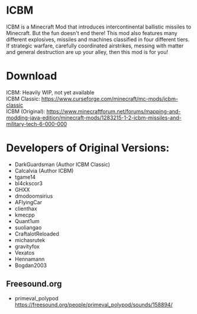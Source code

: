 # ICBM
ICBM is a Minecraft Mod that introduces intercontinental ballistic missiles to Minecraft. But the fun doesn't end there! This mod also features many different explosives, missiles and machines classified in four different tiers. If strategic warfare, carefully coordinated airstrikes, messing with matter and general destruction are up your alley, then this mod is for you!

# Download
ICBM: Heavily WIP, not yet available  
ICBM Classic: https://www.curseforge.com/minecraft/mc-mods/icbm-classic  
ICBM (Original): https://www.minecraftforum.net/forums/mapping-and-modding-java-edition/minecraft-mods/1283215-1-2-icbm-missiles-and-military-tech-6-000-000  

# Developers of Original Versions:
* DarkGuardsman (Author ICBM Classic)
* Calcalvia (Author ICBM)
* tgame14
* bl4ckscor3
* GHXX
* dmodoomsirius
* AFlyingCar
* clienthax
* kmecpp
* Quant1um
* suoliangao
* CraftalotReloaded
* michasrutek
* gravityfox
* Vexatos
* Hennamann
* Bogdan2003

## Freesound.org 
* primeval_polypod      https://freesound.org/people/primeval_polypod/sounds/158894/
